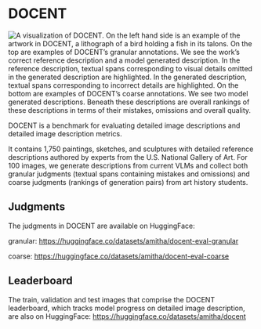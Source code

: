 # DOCENT

![A visualization of DOCENT.  On the left hand side is an example of the artwork in DOCENT, a lithograph of a bird holding a fish in its talons.  On the top are examples of DOCENT’s granular annotations.  We see the work’s correct reference description and a model generated description.  In the reference description, textual spans corresponding to visual details omitted in the generated description are highlighted.  In the generated description, textual spans corresponding to incorrect details are highlighted.  On the bottom are examples of DOCENT’s coarse annotations.  We see two model generated descriptions.  Beneath these descriptions are overall rankings of these descriptions in terms of their mistakes, omissions and overall quality.](../figures/docent.png "DOCENT")

DOCENT is a benchmark for evaluating detailed image descriptions and detailed image description metrics.

It contains 1,750 paintings, sketches, and sculptures with detailed reference descriptions authored by experts from the U.S. National Gallery of Art. For 100 images, we generate descriptions from current VLMs and collect both granular judgments (textual spans containing mistakes and omissions) and coarse judgments (rankings of generation pairs) from art history students.

## Judgments

The judgments in DOCENT are available on HuggingFace:

granular: https://huggingface.co/datasets/amitha/docent-eval-granular

coarse: https://huggingface.co/datasets/amitha/docent-eval-coarse

## Leaderboard

The train, validation and test images that comprise the DOCENT leaderboard, which tracks model progress on detailed image description, are also on HuggingFace: https://huggingface.co/datasets/amitha/docent